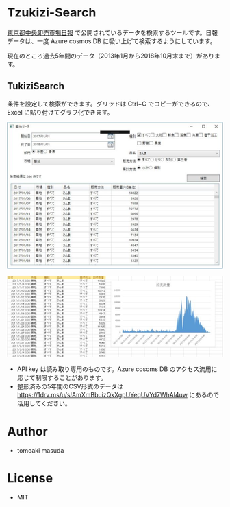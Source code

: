 # Tzukizi-Search

[東京都中央卸売市場日報](http://www.shijou-nippo.metro.tokyo.jp/) で公開されているデータを検索するツールです。日報データは、一度 Azure cosmos DB に吸い上げて検索するようにしています。

現在のところ過去5年間のデータ（2013年1月から2018年10月末まで）があります。

## TukiziSearch 

条件を設定して検索ができます。グリッドは Ctrl+C でコピーができるので、Excel に貼り付けてグラフ化できます。

![](images/sample1.jpg)

![](images/sample2.jpg)

- API key は読み取り専用のものです。Azure cosoms DB のアクセス流用に応じて制限することがあります。
- 整形済みの5年間のCSV形式のデータは <https://1drv.ms/u/s!AmXmBbuizQkXgpUYeqUVYd7WhAl4uw> にあるので活用してください。


# Author 

- tomoaki masuda 

# License

- MIT


